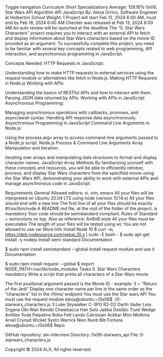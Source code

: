 Toggle navigation Curriculum Short Specializations Average: 128.16% 0x06. Star Wars API Algorithm API JavaScript By: Alexa Orrico, Software Engineer at Holberton School Weight: 1 Project will start Feb 12, 2024 6:00 AM, must end by Feb 16, 2024 6:00 AM Checker was released at Feb 13, 2024 6:00 AM An auto review will be launched at the deadline The “0. Star Wars Characters” project requires you to interact with an external API to fetch and display information about Star Wars characters based on the movie ID provided as an argument. To successfully complete this project, you need to be familiar with several key concepts related to web programming, API interaction, and asynchronous programming in JavaScript.

Concepts Needed: HTTP Requests in JavaScript:

Understanding how to make HTTP requests to external services using the request module or alternatives like fetch in Node.js. Making HTTP Requests in Node.js Working with APIs:

Understanding the basics of RESTful APIs and how to interact with them. Parsing JSON data returned by APIs. Working with APIs in JavaScript Asynchronous Programming:

Managing asynchronous operations with callbacks, promises, and async/await syntax. Handling API response data asynchronously. Asynchronous Programming in JavaScript Command Line Arguments in Node.js:

Using the process.argv array to access command-line arguments passed to a Node.js script. Node.js Process & Command Line Arguments Array Manipulation and Iteration:

Iterating over arrays and manipulating data structures to format and display character names. JavaScript Array Methods By familiarizing yourself with these concepts and resources, you will be able to efficiently retrieve, process, and display Star Wars characters from the specified movie using the Star Wars API, demonstrating your ability to work with external APIs and manage asynchronous code in JavaScript.

Requirements General Allowed editors: vi, vim, emacs All your files will be interpreted on Ubuntu 20.04 LTS using node (version 10.14.x) All your files should end with a new line The first line of all your files should be exactly #!/usr/bin/node A README.md file, at the root of the folder of the project, is mandatory Your code should be semistandard compliant. Rules of Standard + semicolons on top. Also as reference: AirBnB style All your files must be executable The length of your files will be tested using wc You are not allowed to use var More Info Install Node 10 $ curl -sL https://deb.nodesource.com/setup_10.x | sudo -E bash - $ sudo apt-get install -y nodejs Install semi-standard Documentation

$ sudo npm install semistandard --global Install request module and use it Documentation

$ sudo npm install request --global $ export NODE_PATH=/usr/lib/node_modules Tasks 0. Star Wars Characters mandatory Write a script that prints all characters of a Star Wars movie:

The first positional argument passed is the Movie ID - example: 3 = “Return of the Jedi” Display one character name per line in the same order as the “characters” list in the /films/ endpoint You must use the Star wars API You must use the request module alexa@ubuntu:~/0x06$ ./0-starwars_characters.js 3 Luke Skywalker C-3PO R2-D2 Darth Vader Leia Organa Obi-Wan Kenobi Chewbacca Han Solo Jabba Desilijic Tiure Wedge Antilles Yoda Palpatine Boba Fett Lando Calrissian Ackbar Mon Mothma Arvel Crynyd Wicket Systri Warrick Nien Nunb Bib Fortuna alexa@ubuntu:~/0x06$ Repo:

GitHub repository: alx-interview Directory: 0x06-starwars_api File: 0-starwars_characters.js

Copyright © 2024 ALX, All rights reserved.
